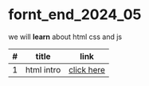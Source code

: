 # fornt_end_2024_05

 we will **learn** about html css and js

|# | title | link|
|-|-|-|
|1|html intro|[click here](./classes/class1.md)|
